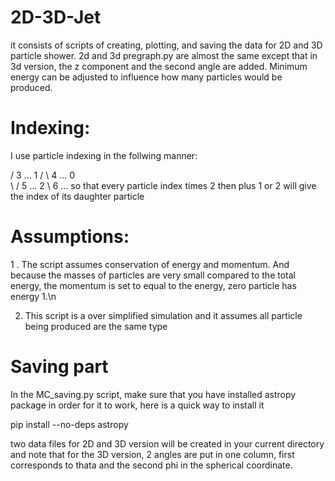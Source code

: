 # 2D-3D-Jet
it consists of scripts of creating, plotting, and saving the data for 2D and 3D particle shower.
2d and 3d pregraph.py are almost the same except that in 3d version, the z component and the second angle are added.
Minimum energy can be adjusted to influence how many particles would be produced.

# Indexing:
I use particle indexing in the follwing manner:
  
   / 3 ...
  1
 / \ 4 ...
0  
 \ / 5 ...
  2
   \ 6 ...
so that every particle index times 2 then plus 1 or 2 will give the index of its daughter particle

# Assumptions:
1 . The script assumes conservation of energy and momentum. And because the masses of particles are very small compared to the total 
energy, the momentum is set to equal to the energy, zero particle has energy 1.\n

2. This script is a over simplified simulation and it assumes all particle being produced are the same type

# Saving part
In the MC_saving.py script, make sure that you have installed astropy package in order for it to work, here is a quick way to install it

pip install --no-deps astropy

two data files for 2D and 3D version will be created in your current directory and note that for the 3D
version, 2 angles are put in one column, first corresponds to thata and the second phi in the spherical coordinate.
